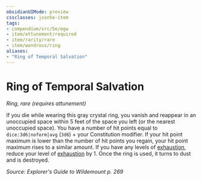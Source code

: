 ```yaml
---
obsidianUIMode: preview
cssclasses: json5e-item
tags:
- compendium/src/5e/egw
- item/attunement/required
- item/rarity/rare
- item/wondrous/ring
aliases: 
- "Ring of Temporal Salvation"
---
```

# Ring of Temporal Salvation
*Ring, rare (requires attunement)*  


If you die while wearing this gray crystal ring, you vanish and reappear in an unoccupied space within 5 feet of the space you left (or the nearest unoccupied space). You have a number of hit points equal to `dice:3d6|noform|avg` (`3d6`) + your Constitution modifier. If your hit point maximum is lower than the number of hit points you regain, your hit point maximum rises to a similar amount. If you have any levels of [exhaustion](2-Mechanics/CLI/rules/conditions.md#Exhaustion), reduce your level of [exhaustion](2-Mechanics/CLI/rules/conditions.md#Exhaustion) by 1. Once the ring is used, it turns to dust and is destroyed.

*Source: Explorer's Guide to Wildemount p. 269*